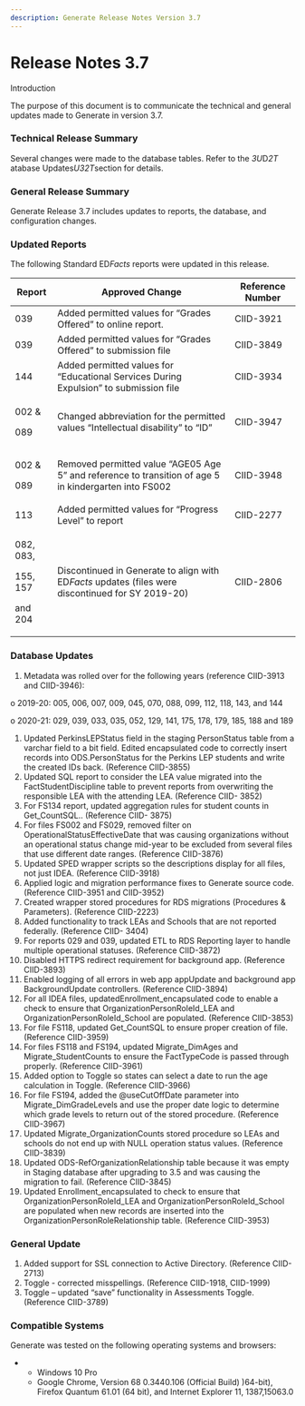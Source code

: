 ```yaml
---
description: Generate Release Notes Version 3.7
---
```


# Release Notes 3.7

Introduction

The purpose of this document is to communicate the technical and general updates made to Generate in version 3.7.

### Technical Release Summary <a href="#technical-release-summary" id="technical-release-summary"></a>

Several changes were made to the database tables. Refer to the _3&#x55;_&#x44;_2T_ atabase Update&#x73;_&#x55;32&#x54;_&#x73;ection for details.

### General Release Summary <a href="#general-release-summary" id="general-release-summary"></a>

Generate Release 3.7 includes updates to reports, the database, and configuration changes.

### Updated Reports <a href="#updated-reports" id="updated-reports"></a>

The following Standard E&#x44;_&#x46;acts_ reports were updated in this release.

| Report                                        | Approved Change                                                                                             | Reference Number |
| --------------------------------------------- | ----------------------------------------------------------------------------------------------------------- | ---------------- |
| 039                                           | Added permitted values for “Grades Offered” to online report.                                               | CIID-3921        |
| 039                                           | Added permitted values for “Grades Offered” to submission file                                              | CIID-3849        |
| 144                                           | Added permitted values for “Educational Services During Expulsion” to submission file                       | CIID-3934        |
| <p>002 &#x26;</p><p>089</p>                   | Changed abbreviation for the permitted values “Intellectual disability” to “ID”                             | CIID-3947        |
| <p>002 &#x26;</p><p>089</p>                   | Removed permitted value “AGE05 Age 5” and reference to transition of age 5 in kindergarten into FS002       | CIID-3948        |
| 113                                           | Added permitted values for “Progress Level” to report                                                       | CIID-2277        |
| <p>082, 083,</p><p>155, 157</p><p>and 204</p> | Discontinued in Generate to align with E&#x44;_&#x46;acts_ updates (files were discontinued for SY 2019-20) | CIID-2806        |

### Database Updates <a href="#database-updates" id="database-updates"></a>

1. Metadata was rolled over for the following years (reference CIID-3913 and CIID-3946):

o 2019-20: 005, 006, 007, 009, 045, 070, 088, 099, 112, 118, 143, and 144

o 2020-21: 029, 039, 033, 035, 052, 129, 141, 175, 178, 179, 185, 188 and 189

1. Updated PerkinsLEPStatus field in the staging PersonStatus table from a varchar field to a bit field. Edited encapsulated code to correctly insert records into ODS.PersonStatus for the Perkins LEP students and write the created IDs back. (Reference CIID-3855)
2. Updated SQL report to consider the LEA value migrated into the FactStudentDiscipline table to prevent reports from overwriting the responsible LEA with the attending LEA. (Reference CIID- 3852)
3. For FS134 report, updated aggregation rules for student counts in Get\_CountSQL.. (Reference CIID- 3875)
4. For files FS002 and FS029, removed filter on OperationalStatusEffectiveDate that was causing organizations without an operational status change mid-year to be excluded from several files that use different date ranges. (Reference CIID-3876)
5. Updated SPED wrapper scripts so the descriptions display for all files, not just IDEA. (Reference CIID-3918)
6. Applied logic and migration performance fixes to Generate source code. (Reference CIID-3951 and CIID-3952)
7. Created wrapper stored procedures for RDS migrations (Procedures & Parameters). (Reference CIID-2223)
8. Added functionality to track LEAs and Schools that are not reported federally. (Reference CIID- 3404)
9. For reports 029 and 039, updated ETL to RDS Reporting layer to handle multiple operational statuses. (Reference CIID-3872)
10. Disabled HTTPS redirect requirement for background app. (Reference CIID-3893)
11. Enabled logging of all errors in web app appUpdate and background app BackgroundUpdate controllers. (Reference CIID-3894)
12. For all IDEA files, updatedEnrollment\_encapsulated code to enable a check to ensure that OrganizationPersonRoleId\_LEA and OrganizationPersonRoleId\_School are populated. (Reference CIID-3853)
13. For file FS118, updated Get\_CountSQL to ensure proper creation of file. (Reference CIID-3959)
14. For files FS118 and FS194, updated Migrate\_DimAges and Migrate\_StudentCounts to ensure the FactTypeCode is passed through properly. (Reference CIID-3961)
15. Added option to Toggle so states can select a date to run the age calculation in Toggle. (Reference CIID-3966)
16. For file FS194, added the @useCutOffDate parameter into Migrate\_DimGradeLevels and use the proper date logic to determine which grade levels to return out of the stored procedure. (Reference CIID-3967)
17. Updated Migrate\_OrganizationCounts stored procedure so LEAs and schools do not end up with NULL operation status values. (Reference CIID-3839)
18. Updated ODS-RefOrganizationRelationship table because it was empty in Staging database after upgrading to 3.5 and was causing the migration to fail. (Reference CIID-3845)
19. Updated Enrollment\_encapsulated to check to ensure that OrganizationPersonRoleId\_LEA and OrganizationPersonRoleId\_School are populated when new records are inserted into the OrganizationPersonRoleRelationship table. (Reference CIID-3953)

### General Update <a href="#general-update" id="general-update"></a>

1. Added support for SSL connection to Active Directory. (Reference CIID-2713)
2. Toggle - corrected misspellings. (Reference CIID-1918, CIID-1999)
3. Toggle – updated “save” functionality in Assessments Toggle. (Reference CIID-3789)

### Compatible Systems <a href="#compatible-systems" id="compatible-systems"></a>

Generate was tested on the following operating systems and browsers:

*
  * Windows 10 Pro
  * Google Chrome, Version 68 0.3440.106 (Official Build) )64-bit), Firefox Quantum 61.01 (64 bit), and Internet Explorer 11, 1387,15063.0
